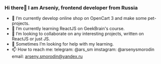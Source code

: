 ### Hi there👋 I am Arseniy, frontend developer from Russia 


- 🔭 I’m currently develop online shop on OpenCart 3 and make some pet-projects.
- 🌱 I’m currently learning ReactJS on GeekBrain's course.
- 👯 I’m looking to collaborate on any interesting projects, written on ReactJS or just JS.
- 🤔 Sometimes I’m looking for help with my learning.
- 📫 How to reach me: 
  telegram: @ars_sm
  imstagram: @arsenysmorodin
  email: arseny.smorodin@yandex.ru
